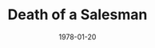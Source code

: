 ---
title: Death of a Salesman
date: 1978-01-20
closing_date: 1978-02-04
layout: productions
featured_image:
image_caption:
image_credit:
playbill:
category:
Theatre: Theatre Jacksonville
Venue: Little Theatre
cast:
- Willy Loman: Norman Howard
- Linda: Marion Conner
- Happy: Thom Scoggins
- Biff: David Horne
- Bernard: Philip St. Laurent
- The Woman: Carolyn Courreges
- Charley: Blaise Castelli
- Uncle Ben: Bruce Reymond
- Howard Wagner: Ernest Mastroianni
- Jenny: Pam Allen
- Stanley: Jim Triolo
- Miss Forsythe: Nancy Blocksidge
- Letta: Cynthia Wooden
crew:
- Director: Robert Knowles
- Scene Design: Mike Murphy
- Stage Manager: Pam Jackson
- Lighting Design: Kelly Hart
- Lighting Technician: Doug Thomas
- Sound Technician: Wanda Newell
- Set Construction:
  - Scott Dunham
  - Marty Friedman
  - Virginia Fox
  - Sherri Harris
  - Marlon Hecht
  - Tom Heffernan
  - John Hull
  - Dick Kerekes
  - Sue McCormack
  - Niki Morrissett
  - Mike Reymond
  - Bebe Schroder
  - Scott Smith
  - Ben Weise
- Properties:
  - Amelia Senhausen
  - Valerie Howard
  - Niki Morrissett
- Costumes: Gert Berman
- Publicity: Madge Bruner
- Box Office:
  - Pat Mullarkey
  - Shirley Cooke
  - Ann Dubow
  - Bette Sheurer
  - Pat Somers
  - Barbara Stillson
  - Esta Tkac
  - Martha Wynne
orchestra:
external_links:
---